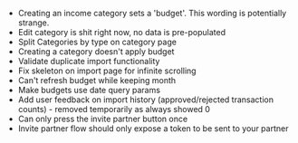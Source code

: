 - Creating an income category sets a 'budget'. This wording is potentially strange.
- Edit category is shit right now, no data is pre-populated
- Split Categories by type on category page
- Creating a category doesn't apply budget
- Validate duplicate import functionality
- Fix skeleton on import page for infinite scrolling
- Can't refresh budget while keeping month
- Make budgets use date query params
- Add user feedback on import history (approved/rejected transaction counts) - removed temporarily as always showed 0
- Can only press the invite partner button once
- Invite partner flow should only expose a token to be sent to your partner
